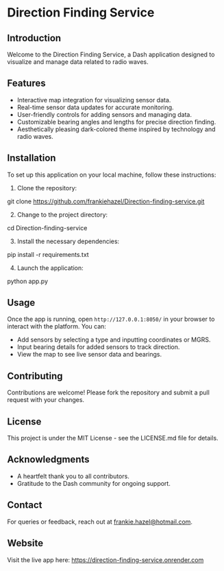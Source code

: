 # Direction Finding Service

## Introduction
Welcome to the Direction Finding Service, a Dash application designed to visualize and manage data related to radio waves.
## Features
- Interactive map integration for visualizing sensor data.
- Real-time sensor data updates for accurate monitoring.
- User-friendly controls for adding sensors and managing data.
- Customizable bearing angles and lengths for precise direction finding.
- Aesthetically pleasing dark-colored theme inspired by technology and radio waves.

## Installation
To set up this application on your local machine, follow these instructions:

1. Clone the repository:

git clone https://github.com/frankiehazel/Direction-finding-service.git

2. Change to the project directory:

cd Direction-finding-service

3. Install the necessary dependencies:

pip install -r requirements.txt

4. Launch the application:

python app.py


## Usage
Once the app is running, open `http://127.0.0.1:8050/` in your browser to interact with the platform. You can:

- Add sensors by selecting a type and inputting coordinates or MGRS.
- Input bearing details for added sensors to track direction.
- View the map to see live sensor data and bearings.

## Contributing
Contributions are welcome! Please fork the repository and submit a pull request with your changes.

## License
This project is under the MIT License - see the LICENSE.md file for details.

## Acknowledgments
- A heartfelt thank you to all contributors.
- Gratitude to the Dash community for ongoing support.

## Contact
For queries or feedback, reach out at frankie.hazel@hotmail.com.

## Website
Visit the live app here: https://direction-finding-service.onrender.com
